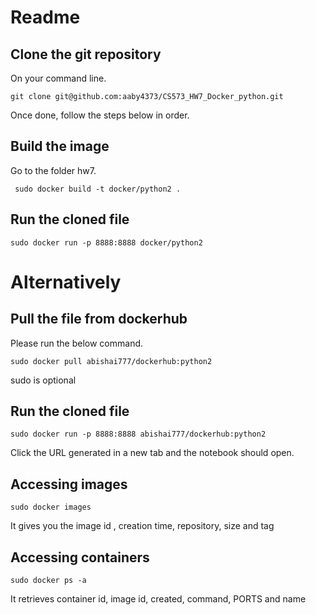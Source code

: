Readme
===



Clone the git repository
---

On your command line.
```
git clone git@github.com:aaby4373/CS573_HW7_Docker_python.git
```

Once done, follow the steps below in order.

Build the image
---

Go to the folder hw7.

```
 sudo docker build -t docker/python2 .
```

Run the cloned file
---

```
sudo docker run -p 8888:8888 docker/python2
```

Alternatively
===

Pull the file from dockerhub
---

Please run the below command.
```
sudo docker pull abishai777/dockerhub:python2
```
sudo is optional

Run the cloned file
---

```
sudo docker run -p 8888:8888 abishai777/dockerhub:python2
```

Click the URL generated in a new tab and the notebook should open.


Accessing images
---
```
sudo docker images
```
It gives you the image id , creation time, repository, size and  tag

Accessing containers
---
```
sudo docker ps -a
```
It retrieves container id, image id, created, command, PORTS and name
